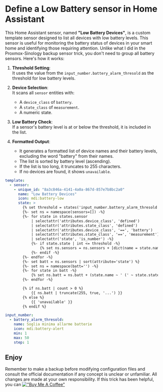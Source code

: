 # Define a Low Battery sensor in Home Assistant

This Home Assistant sensor, named **"Low Battery Devices"**, is a custom template sensor designed to list all devices with low battery levels. 
This sensor is useful for monitoring the battery status of devices in your smart home and identifying those requiring attention.
Unlike what I did in the Proxmox-Sinology backup sensor trick, you don't need to group all battery sensors.
Here's how it works:

1. **Threshold Setting**:  
   It uses the value from the `input_number.battery_alarm_thresold` as the threshold for low battery levels.

2. **Device Selection**:  
   It scans all `sensor` entities with:
   - A `device_class` of `battery`.
   - A `state_class` of `measurement`.
   - A numeric state.

3. **Low Battery Check**:  
   If a sensor's battery level is at or below the threshold, it is included in the list.

4. **Formatted Output**:  
   - It generates a formatted list of device names and their battery levels, excluding the word "battery" from their names.  
   - The list is sorted by battery level (ascending).  
   - If the list is too long, it truncates to 255 characters.  
   - If no devices are found, it shows `unavailable`.

```yaml
template:
  - sensor:
    - unique_id: "8a3c846a-4141-4a0a-867d-857e7b8bc2a0"
      name: "Low Battery Devices"
      icon: mdi:battery-low
      state: >
        {% set threshold = states('input_number.battery_alarm_thresold') | int %}
        {%- set ns = namespace(sensors=[]) -%}
        {%- for state in states.sensor
            | selectattr('attributes.device_class', 'defined') 
            | selectattr('attributes.state_class', 'defined')
            | selectattr('attributes.device_class', '==', 'battery')
            | selectattr('attributes.state_class', '==', 'measurement')
            | selectattr('state', 'is_number') -%} 
            {%- if state.state | int <= threshold -%}
                {% set ns.sensors = ns.sensors + [dict(name = state.name | replace(' battery', '') | replace(' Battery',''), state = state.state | int)] %}
            {%- endif -%} 
        {%- endfor -%}
        {%- set batt = ns.sensors | sort(attribute='state') %}
        {%- set ns = namespace(batt='') -%}
        {%- for state in batt -%}
            {% set ns.batt = ns.batt + (state.name ~ ' (' ~ state.state ~ '%)' ~ "\n") %}
        {%- endfor -%}

        {% if ns.batt | count > 0 %}
            {{ ns.batt | truncate(255, true, '...') }}
        {% else %}
            {{ 'unavailable' }}
        {% endif %}

input_number:
  - battery_alarm_thresold:
    name: Soglia minima allarme batterie
    icon: mdi:battery-alert
    min: 1
    max: 50
    step: 1
```

## Enjoy
Remember to make a backup before modifying configuration files and consult the official documentation if any concept is unclear or unfamiliar. All changes are made at your own responsibility. If this trick has been helpful, you can [!["Buy Me A Coffee"](https://www.buymeacoffee.com/assets/img/custom_images/orange_img.png)](https://buymeacoffee.com/moreno.sirri)
